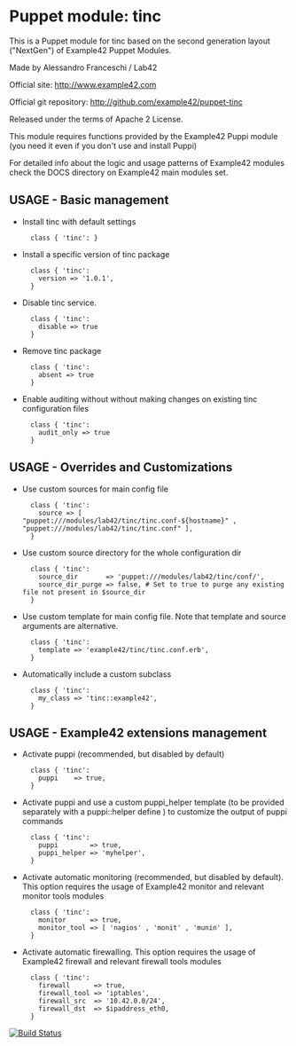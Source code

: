 # Puppet module: tinc

This is a Puppet module for tinc based on the second generation layout ("NextGen") of Example42 Puppet Modules.

Made by Alessandro Franceschi / Lab42

Official site: http://www.example42.com

Official git repository: http://github.com/example42/puppet-tinc

Released under the terms of Apache 2 License.

This module requires functions provided by the Example42 Puppi module (you need it even if you don't use and install Puppi)

For detailed info about the logic and usage patterns of Example42 modules check the DOCS directory on Example42 main modules set.

## USAGE - Basic management

* Install tinc with default settings

        class { 'tinc': }

* Install a specific version of tinc package

        class { 'tinc':
          version => '1.0.1',
        }

* Disable tinc service.

        class { 'tinc':
          disable => true
        }

* Remove tinc package

        class { 'tinc':
          absent => true
        }

* Enable auditing without without making changes on existing tinc configuration files

        class { 'tinc':
          audit_only => true
        }


## USAGE - Overrides and Customizations
* Use custom sources for main config file 

        class { 'tinc':
          source => [ "puppet:///modules/lab42/tinc/tinc.conf-${hostname}" , "puppet:///modules/lab42/tinc/tinc.conf" ], 
        }


* Use custom source directory for the whole configuration dir

        class { 'tinc':
          source_dir       => 'puppet:///modules/lab42/tinc/conf/',
          source_dir_purge => false, # Set to true to purge any existing file not present in $source_dir
        }

* Use custom template for main config file. Note that template and source arguments are alternative. 

        class { 'tinc':
          template => 'example42/tinc/tinc.conf.erb',
        }

* Automatically include a custom subclass

        class { 'tinc':
          my_class => 'tinc::example42',
        }


## USAGE - Example42 extensions management 
* Activate puppi (recommended, but disabled by default)

        class { 'tinc':
          puppi    => true,
        }

* Activate puppi and use a custom puppi_helper template (to be provided separately with a puppi::helper define ) to customize the output of puppi commands 

        class { 'tinc':
          puppi        => true,
          puppi_helper => 'myhelper', 
        }

* Activate automatic monitoring (recommended, but disabled by default). This option requires the usage of Example42 monitor and relevant monitor tools modules

        class { 'tinc':
          monitor      => true,
          monitor_tool => [ 'nagios' , 'monit' , 'munin' ],
        }

* Activate automatic firewalling. This option requires the usage of Example42 firewall and relevant firewall tools modules

        class { 'tinc':       
          firewall      => true,
          firewall_tool => 'iptables',
          firewall_src  => '10.42.0.0/24',
          firewall_dst  => $ipaddress_eth0,
        }


[![Build Status](https://travis-ci.org/example42/puppet-tinc.png?branch=master)](https://travis-ci.org/example42/puppet-tinc)
